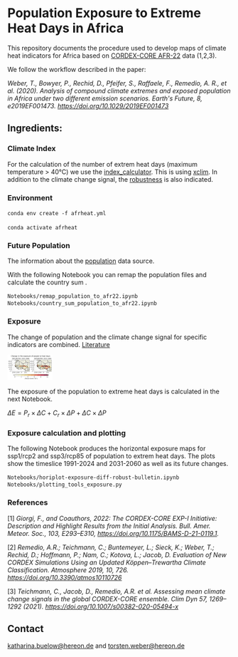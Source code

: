 # Population Exposure to Extreme Heat Days in Africa


This repository documents the procedure used to develop maps of climate heat indicators for Africa based on [CORDEX-CORE AFR-22](https://cordex.org/experiment-guidelines/cordex-cmip5/cordex-core/cordex-core-simulations/) data (1,2,3).

We follow the workflow described in the paper:

*Weber, T., Bowyer, P., Rechid, D., Pfeifer, S., Raffaele, F., Remedio, A. R., et al. (2020). Analysis of compound climate extremes and exposed population in Africa under two different emission scenarios. Earth's Future, 8, e2019EF001473. https://doi.org/10.1029/2019EF001473*


## Ingredients:

### Climate Index

For the calculation of the number of extrem heat days (maximum temperature > 40°C) we use the [index_calculator](https://github.com/climate-service-center/index_calculator). This is using [xclim](https://github.com/Ouranosinc/xclim). In addition to the climate change signal, the [robustness](significance.md) is also indicated.


### Environment

    conda env create -f afrheat.yml

    conda activate afrheat


### Future Population

The information about the [population](population.md) data source. 

With the following Notebook you can remap the population files and calculate the country sum .

    Notebooks/remap_population_to_afr22.ipynb
    Notebooks/country_sum_population_to_afr22.ipynb

### Exposure

The change of population and the climate change signal for specific indicators are combined. [Literature](exposure.md)


<img src="plot/exposure_diff-robust_West_Africa_1200.png" alt="TS" width="20%" />


The exposure of the population to extreme heat days is calculated in the next Notebook.

$\Delta E = P_r \times \Delta C + C_r \times \Delta P + \Delta C \times \Delta P$

### Exposure calculation and plotting

The following Notebook produces the horizontal exposure maps for ssp1/rcp2 and ssp3/rcp85 of population to extrem heat days. The plots show the timeslice  1991-2024 and 2031-2060 as well as its future changes. 

    Notebooks/horiplot-exposure-diff-robust-bulletin.ipynb
    Notebooks/plotting_tools_exposure.py

### References

[1] *Giorgi, F., and Coauthors, 2022: The CORDEX-CORE EXP-I Initiative: Description and Highlight Results from the Initial Analysis. Bull. Amer. Meteor. Soc., 103, E293–E310, https://doi.org/10.1175/BAMS-D-21-0119.1.*

[2] *Remedio, A.R.; Teichmann, C.; Buntemeyer, L.; Sieck, K.; Weber, T.; Rechid, D.; Hoffmann, P.; Nam, C.; Kotova, L.; Jacob, D. Evaluation of New CORDEX Simulations Using an Updated Köppen–Trewartha Climate Classification. Atmosphere 2019, 10, 726. https://doi.org/10.3390/atmos10110726*

[3] *Teichmann, C., Jacob, D., Remedio, A.R. et al. Assessing mean climate change signals in the global CORDEX-CORE ensemble. Clim Dyn 57, 1269–1292 (2021). https://doi.org/10.1007/s00382-020-05494-x*

## Contact

katharina.buelow@hereon.de and torsten.weber@hereon.de


